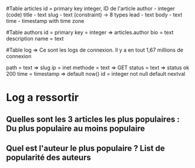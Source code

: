 #Table articles
id = primary key integer, ID de l'article
author - integer (code)
title - text
slug - text (constraint) -> 8 types
lead - text
body - text
time - timestamp with time zone

#Table authors 
id = primary key = integer => articles.author
bio = text description
name = text

#Table log
=> Ce sont les logs de connexion. Il y a en tout 1,67 millions de connexion

path = text => slug
ip = inet
methode = text => GET
status = text => status ok 200 
time = timestamp => default now()
id = integer not null default nextval

# Log a ressortir 

## Quelles sont les 3 articles les plus populaires : Du plus populaire au moins populaire

## Quel est l'auteur le plus populaire ? List de popularité des auteurs